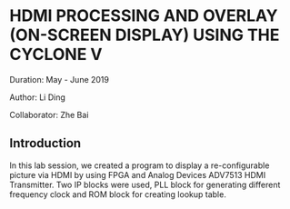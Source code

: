 # HDMI PROCESSING AND OVERLAY (ON-SCREEN DISPLAY) USING THE CYCLONE V

Duration: May - June 2019

Author: Li Ding

Collaborator: Zhe Bai

## Introduction

In this lab session, we created a program to display a re-configurable picture via HDMI by using FPGA and Analog Devices ADV7513 HDMI Transmitter. Two IP blocks were used, PLL block for generating different frequency clock and ROM block for creating lookup table.
